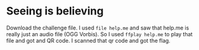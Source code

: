 # Seeing is believing 

Download the challenge file. I used `file help.me` and saw that help.me is really just an audio file (OGG Vorbis).
So I used `ffplay help.me` to play that file and got and QR code.
I scanned that qr code and got the flag.
